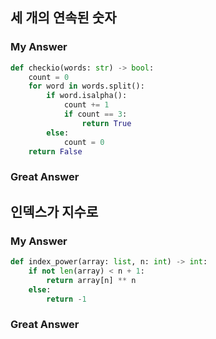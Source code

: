 ## 세 개의 연속된 숫자

### My Answer

```python
def checkio(words: str) -> bool:
    count = 0
    for word in words.split():
        if word.isalpha():
            count += 1
            if count == 3:
                return True
        else:
            count = 0
    return False
```

### Great Answer



## 인덱스가 지수로

### My Answer

```python
def index_power(array: list, n: int) -> int:
    if not len(array) < n + 1:
        return array[n] ** n
    else:
        return -1
```

### Great Answer

